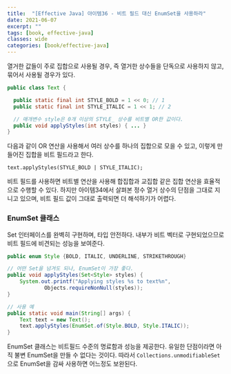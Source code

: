 ```yaml
---
title:  "[Effective Java] 아이템36 - 비트 필드 대신 EnumSet을 사용하라"
date: 2021-06-07
excerpt: ""
tags: [book, effective-java]
classes: wide
categories: [book/effective-java]
---
```


열거한 값들이 주로 집합으로 사용될 경우, 즉 열거한 상수들을 단독으로 사용하지 않고, 묶어서 사용될 경우가 있다.

``` java
public class Text {

  public static final int STYLE_BOLD = 1 << 0; // 1
  public static final int STYLE_ITALIC = 1 << 1; // 2

  // 매개변수 style은 0개 이상의 STYLE_ 상수를 비트별 OR한 값이다.
  public void applyStyles(int styles) { ... }
}
```

다음과 같이 OR 연산을 사용해서 여러 상수를 하나의 집합으로 모을 수 있고, 이렇게 만들어진 집합을 비트 필드라고 한다.

```
text.applyStyles(STYLE_BOLD | STYLE_ITALIC);
```

비트 필드를 사용하면 비트별 연산을 사용해 합집합과 교집합 같은 집합 연산을 효율적으로 수행할 수 있다. 하지만 아이템34에서 살펴본 정수 열거 상수의 단점을 그대로 지니고 있으며, 비트 필드 값이 그대로 출력되면 더 해석하기가 어렵다.

### EnumSet 클래스

Set 인터페이스를 완벽히 구현하며, 타입 안전하다. 내부가 비트 벡터로 구현되었으므로 비트 필드에 비견되는 성능을 보여준다.

``` java
public enum Style {BOLD, ITALIC, UNDERLINE, STRIKETHROUGH}

// 어떤 Set을 넘겨도 되나, EnumSet이 가장 좋다.
public void applyStyles(Set<Style> styles) {
    System.out.printf("Applying styles %s to text%n",
            Objects.requireNonNull(styles));
}

// 사용 예
public static void main(String[] args) {
    Text text = new Text();
    text.applyStyles(EnumSet.of(Style.BOLD, Style.ITALIC));
}
```

EnumSet 클래스는 비트필드 수준의 명료함과 성능을 제공한다. 유일한 단점이라면 아직 불변 EnumSet을 만들 수 없다는 것이다. 따라서 `Collections.unmodifiableSet`으로 EnumSet을 감싸 사용하면 어느정도 보완된다.
